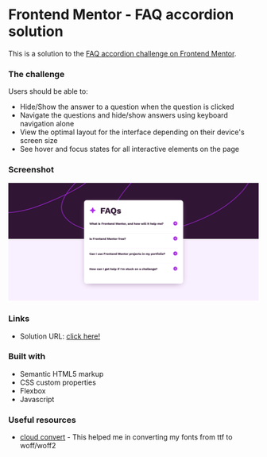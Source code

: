 # Frontend Mentor - FAQ accordion solution

This is a solution to the [FAQ accordion challenge on Frontend Mentor](https://www.frontendmentor.io/challenges/faq-accordion-wyfFdeBwBz). 


### The challenge

Users should be able to:

- Hide/Show the answer to a question when the question is clicked
- Navigate the questions and hide/show answers using keyboard navigation alone
- View the optimal layout for the interface depending on their device's screen size
- See hover and focus states for all interactive elements on the page

### Screenshot

![screenshot](assets/images/screenshot.png)


### Links

- Solution URL: [click here!](https://chirag-bishnoi.github.io/faq-accordion/)


### Built with

- Semantic HTML5 markup
- CSS custom properties
- Flexbox
- Javascript


### Useful resources

- [cloud convert](https://cloudconvert.com/) - This helped me in converting my fonts from ttf to woff/woff2
